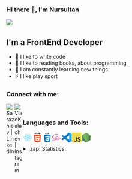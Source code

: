 ### Hi there 👋, I'm Nursultan

![](https://komarev.com/ghpvc/?username=Sarazhiev)

## I'm a FrontEnd Developer
- 💪 I like to write code
- 🎉 I like to reading books, about programming
- 🥅 I am constantly learning new things
- ⚡ I like play sport

### Connect with me:

  [<img align="left" alt="Sarazhiev | LinkedIn" width="22px" src="https://cdn-icons.flaticon.com/png/512/3536/premium/3536505.png?token=exp=1645297696~hmac=5c5da6e51f8d726ad68b9975648c0bd5" />][linkedin] [<img align="left" alt="VladKalachev | Instagram" width="22px" src="https://cdn-icons-png.flaticon.com/512/2111/2111463.png" />][instagram]
<br />

### Languages and Tools:

<img align="left" alt="React" width="26px" src="https://raw.githubusercontent.com/github/explore/80688e429a7d4ef2fca1e82350fe8e3517d3494d/topics/react/react.png" />
<img align="left" alt="HTML5" width="26px" src="https://raw.githubusercontent.com/github/explore/80688e429a7d4ef2fca1e82350fe8e3517d3494d/topics/html/html.png" />
<img align="left" alt="CSS3" width="26px" src="https://raw.githubusercontent.com/github/explore/80688e429a7d4ef2fca1e82350fe8e3517d3494d/topics/css/css.png" />
<img align="left" alt="Sass" width="26px" src="https://raw.githubusercontent.com/github/explore/80688e429a7d4ef2fca1e82350fe8e3517d3494d/topics/sass/sass.png" />
<img align="left" alt="Visual Studio Code" width="26px" src="https://raw.githubusercontent.com/github/explore/80688e429a7d4ef2fca1e82350fe8e3517d3494d/topics/visual-studio-code/visual-studio-code.png" />
<img align="left" alt="JavaScript" width="26px" src="https://raw.githubusercontent.com/github/explore/80688e429a7d4ef2fca1e82350fe8e3517d3494d/topics/javascript/javascript.png" />
<img align="left" alt="Node.js" width="26px" src="https://raw.githubusercontent.com/github/explore/80688e429a7d4ef2fca1e82350fe8e3517d3494d/topics/nodejs/nodejs.png" />


<br />
<br />



<details>
  <summary>:zap: Statistics:</summary>
   <img align="left" alt="codeSTACKr's GitHub Stats" src="https://github-readme-stats.vercel.app/api/top-langs/?username=Sarazhiev&langs_count=8&layout=compact" />
    <br />
    <br>
    <img align="left" alt="codeSTACKr's GitHub Stats" src="https://github-readme-stats.vercel.app/api?username=Sarazhiev&show_icons=true" />
</details>

[linkedin]: https://www.linkedin.com/in/nursultan-sarazhiev-617398227/
[instagram]: https://www.instagram.com/nomads.11/